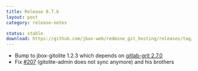 ```yaml
---
title: Release 0.7.6
layout: post
category: release-notes

status: stable
download: https://github.com/jbox-web/redmine_git_hosting/releases/tag/0.7.6
---
```


* Bump to jbox-gitolite 1.2.3 which depends on [gitlab-grit 2.7.0](https://github.com/gitlabhq/grit/blob/master/History.txt)
* Fix [#207](https://github.com/jbox-web/redmine_git_hosting/issues/207) (gitolite-admin does not sync anymore) and his brothers
